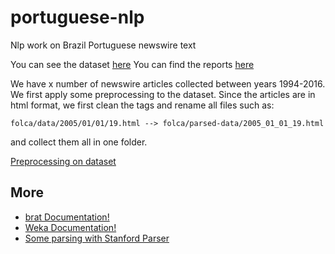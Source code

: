 # portuguese-nlp
Nlp work on Brazil Portuguese newswire text

You can see the dataset [here](http://mann.cmpe.boun.edu.tr/folha_data/)
You can find the reports [here](/docs/report_erc.md)

We have x number of newswire articles collected between years 1994-2016. We first apply some preprocessing to the dataset. Since the articles are in html format, we first clean the tags and rename all files such as:

    folca/data/2005/01/01/19.html --> folca/parsed-data/2005_01_01_19.html

and collect them all in one folder.

[Preprocessing on dataset](/dataset/README.md)


## More

* [brat Documentation!](/docs/brat.md)
* [Weka Documentation!](/docs/weka.md)
* [Some parsing with Stanford Parser](/docs/parse.md)
